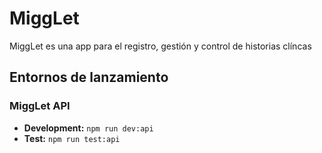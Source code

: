 # MiggLet #

MiggLet es una app para el registro, gestión y control de historias clíncas

## Entornos de lanzamiento ##

### MiggLet API ###

- **Development:** ``` npm run dev:api ```
- **Test:** ``` npm run test:api ```
